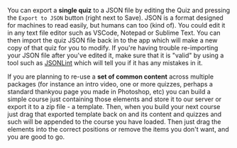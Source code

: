 You can export a **single quiz** to a JSON file by editing the Quiz and pressing the `Export to JSON` button (right next to Save). JSON is a format designed for machines to read easily, but humans can too (kind of). You could edit it in any text file editor such as VSCode, Notepad or Sublime Text. You can then import the quiz JSON file back in to the app which will make a new copy of that quiz for you to modify. If you're having trouble re-importing your JSON file after you've edited it, make sure that it is "valid" by using a tool such as [JSONLint](https://jsonlint.com/) which will tell you if it has any mistakes in it.

If you are planning to re-use a **set of common content** across multiple packages (for instance an intro video, one or more quizzes, perhaps a standard thankyou page you made in Photoshop, etc) you can build a simple course just containing those elements and store it to our server or export it to a zip file - a template. Then, when you build your next course just drag that exported template back on and its content and quizzes and such will be appended to the course you have loaded. Then just drag the elements into the correct positions or remove the items you don't want, and you are good to go.